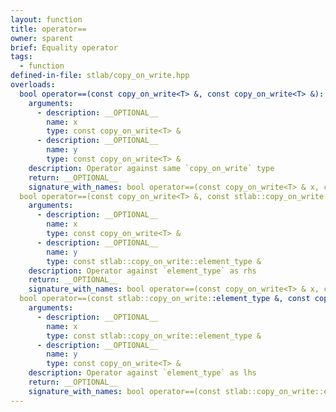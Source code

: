 ```yaml
---
layout: function
title: operator==
owner: sparent
brief: Equality operator
tags:
  - function
defined-in-file: stlab/copy_on_write.hpp
overloads:
  bool operator==(const copy_on_write<T> &, const copy_on_write<T> &):
    arguments:
      - description: __OPTIONAL__
        name: x
        type: const copy_on_write<T> &
      - description: __OPTIONAL__
        name: y
        type: const copy_on_write<T> &
    description: Operator against same `copy_on_write` type
    return: __OPTIONAL__
    signature_with_names: bool operator==(const copy_on_write<T> & x, const copy_on_write<T> & y)
  bool operator==(const copy_on_write<T> &, const stlab::copy_on_write::element_type &):
    arguments:
      - description: __OPTIONAL__
        name: x
        type: const copy_on_write<T> &
      - description: __OPTIONAL__
        name: y
        type: const stlab::copy_on_write::element_type &
    description: Operator against `element_type` as rhs
    return: __OPTIONAL__
    signature_with_names: bool operator==(const copy_on_write<T> & x, const stlab::copy_on_write::element_type & y)
  bool operator==(const stlab::copy_on_write::element_type &, const copy_on_write<T> &):
    arguments:
      - description: __OPTIONAL__
        name: x
        type: const stlab::copy_on_write::element_type &
      - description: __OPTIONAL__
        name: y
        type: const copy_on_write<T> &
    description: Operator against `element_type` as lhs
    return: __OPTIONAL__
    signature_with_names: bool operator==(const stlab::copy_on_write::element_type & x, const copy_on_write<T> & y)
---
```

